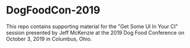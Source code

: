 # DogFoodCon-2019
This repo contains supporting material for the "Get Some UI In Your CI" session presented by Jeff McKenzie at the 2019 Dog Food Conference on October 3, 2019 in Columbus, Ohio.

